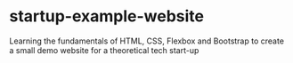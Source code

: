 # startup-example-website
Learning the fundamentals of HTML, CSS, Flexbox and Bootstrap to create a small demo website for a theoretical tech start-up 
